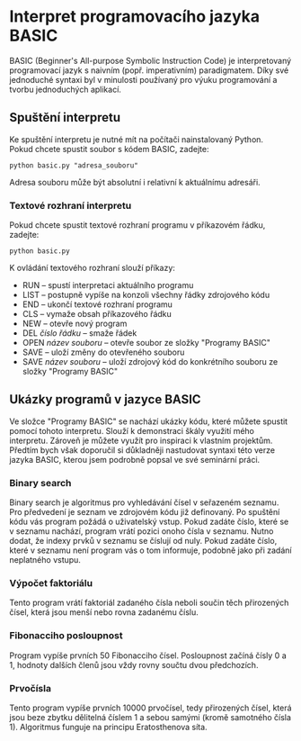 # Interpret programovacího jazyka BASIC
BASIC (Beginner's All-purpose Symbolic Instruction Code) je interpretovaný programovací jazyk s naivním (popř. imperativním) paradigmatem. Díky své jednoduché syntaxi byl v minulosti používaný pro výuku programování a tvorbu jednoduchých aplikací.
## Spuštění interpretu
Ke spuštění interpretu je nutné mít na počítači nainstalovaný Python.<br>
Pokud chcete spustit soubor s kódem BASIC, zadejte:
```
python basic.py "adresa_souboru"
```
Adresa souboru může být absolutní i relativní k aktuálnímu adresáři.
### Textové rozhraní interpretu
Pokud chcete spustit textové rozhraní programu v příkazovém řádku, zadejte:
```
python basic.py
```
K ovládání textového rozhraní slouží příkazy:
- RUN – spustí interpretaci aktuálního programu
- LIST – postupně vypíše na konzoli všechny řádky zdrojového kódu
- END – ukončí textové rozhraní programu
- CLS – vymaže obsah příkazového řádku
- NEW – otevře nový program
- DEL _číslo řádku_ – smaže řádek
- OPEN _název souboru_ – otevře soubor ze složky "Programy BASIC"
- SAVE – uloží změny do otevřeného souboru
- SAVE _název souboru_ – uloží zdrojový kód do konkrétního souboru ze složky "Programy BASIC"
## Ukázky programů v jazyce BASIC
Ve složce "Programy BASIC" se nachází ukázky kódu, které můžete spustit pomocí tohoto interpretu. Slouží k demonstraci škály využití mého interpretu. Zároveň je můžete využít pro inspiraci k vlastním projektům. Předtím bych však doporučil si důkladněji nastudovat syntaxi této verze jazyka BASIC, kterou jsem podrobně popsal ve své seminární práci.
### Binary search
Binary search je algoritmus pro vyhledávání čísel v seřazeném seznamu. Pro předvedení je seznam ve zdrojovém kódu již definovaný. Po spuštění kódu vás program požádá o uživatelský vstup. Pokud zadáte číslo, které se v seznamu nachází, program vrátí pozici onoho čísla v seznamu. Nutno dodat, že indexy prvků v seznamu se číslují od nuly. Pokud zadáte číslo, které v seznamu není program vás o tom informuje, podobně jako při zadání neplatného vstupu.
### Výpočet faktoriálu
Tento program vrátí faktoriál zadaného čísla neboli součin těch přirozených čísel, která jsou menší nebo rovna zadanému číslu.
### Fibonacciho posloupnost
Program vypíše prvních 50 Fibonacciho čísel. Posloupnost začíná čísly 0 a 1, hodnoty dalších členů jsou vždy rovny součtu dvou předchozích.
### Prvočísla
Tento program vypíše prvních 10000 prvočísel, tedy přirozených čísel, která jsou beze zbytku dělitelná číslem 1 a sebou samými (kromě samotného čísla 1). Algoritmus funguje na principu Eratosthenova síta.

